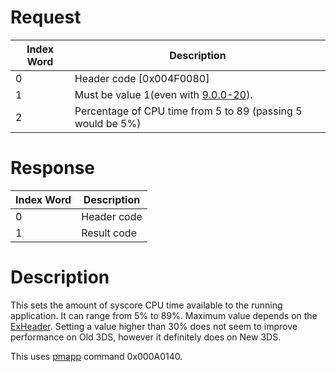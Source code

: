 # Request

| Index Word | Description                                                 |
|------------|-------------------------------------------------------------|
| 0          | Header code \[0x004F0080\]                                  |
| 1          | Must be value 1(even with [9.0.0-20](9.0.0-20 "wikilink")). |
| 2          | Percentage of CPU time from 5 to 89 (passing 5 would be 5%) |

# Response

| Index Word | Description |
|------------|-------------|
| 0          | Header code |
| 1          | Result code |

# Description

This sets the amount of syscore CPU time available to the running
application. It can range from 5% to 89%. Maximum value depends on the
[ExHeader](NCCH/Extended_Header "wikilink"). Setting a value higher than
30% does not seem to improve performance on Old 3DS, however it
definitely does on New 3DS.

This uses [pmapp](Process_Manager_Services "wikilink") command
0x000A0140.